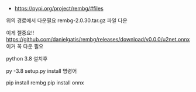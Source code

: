 - https://pypi.org/project/rembg/#files

위의 경로에서 다운필요
rembg-2.0.30.tar.gz 파일 다운

이게 젤중요!!
https://github.com/danielgatis/rembg/releases/download/v0.0.0/u2net.onnx
이거 꼭 다운 필요

python 3.8 설치후

py -3.8 setup.py install 명령어

pip install rembg 
pip install onnx
